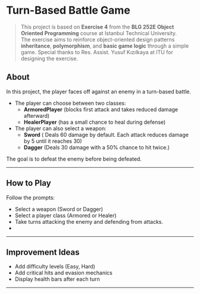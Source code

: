 # Turn-Based Battle Game
>This project is based on **Exercise 4** from the **BLG 252E Object Oriented Programming** course at Istanbul Technical University.  
>The exercise aims to reinforce object-oriented design patterns **inheritance**, **polymorphism**, and **basic game logic** through a simple game.
>Special thanks to  Res. Assist. Yusuf Kızılkaya at ITU for designing the exercise.

## About
In this project, the player faces off against an enemy in a turn-based battle.  
- The player can choose between two classes:
  - **ArmoredPlayer** (blocks first attack and takes reduced damage afterward)
  - **HealerPlayer** (has a small chance to heal during defense)
- The player can also select a weapon:
  - **Sword** ( Deals 60 damage by default. Each attack reduces damage by 5 until it reaches 30)
  - **Dagger** (Deals 30 damage with a 50% chance to hit twice.)

The goal is to defeat the enemy before being defeated.

---


## How to Play
 Follow the prompts:
   - Select a weapon (Sword or Dagger)
   - Select a player class (Armored or Healer)
   - Take turns attacking the enemy and defending from attacks.
   - 
---

## Improvement Ideas
- Add difficulty levels (Easy, Hard)
- Add critical hits and evasion mechanics
- Display health bars after each turn

---

